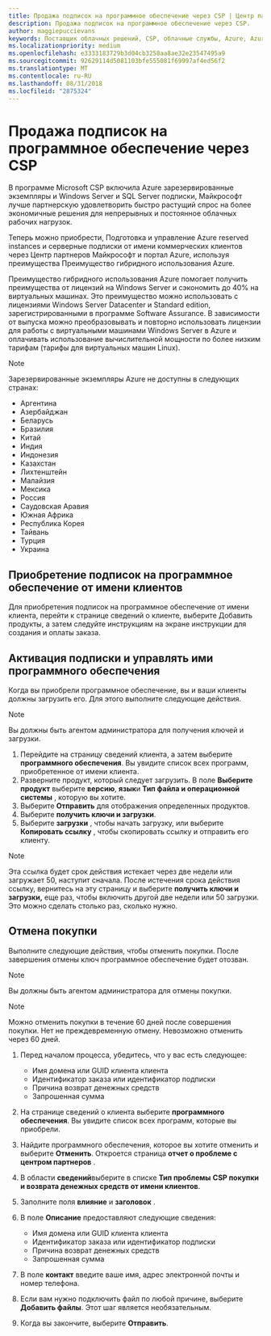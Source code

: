 ```yaml
---
title: Продажа подписок на программное обеспечение через CSP | Центр партнеров
description: Продажа подписок на программное обеспечение через CSP.
author: maggiepuccievans
keywords: Поставщик облачных решений, CSP, облачные службы, Azure, Azure RI, Windows Server, SQL Server, подписок на программное обеспечение
ms.localizationpriority: medium
ms.openlocfilehash: e3333183729b3d04cb3258aa8ae32e23547495a9
ms.sourcegitcommit: 92629114d5081103bfe555081f69997af4ed56f2
ms.translationtype: MT
ms.contentlocale: ru-RU
ms.lasthandoff: 08/31/2018
ms.locfileid: "2875324"
---
```

# <a name="sell-software-subscriptions-through-csp"></a>Продажа подписок на программное обеспечение через CSP

В программе Microsoft CSP включила Azure зарезервированные экземпляры и Windows Server и SQL Server подписки, Майкрософт лучше партнерскую удовлетворить быстро растущий спрос на более экономичные решения для непрерывных и постоянное облачных рабочих нагрузок. 

Теперь можно приобрести, Подготовка и управление Azure reserved instances и серверные подписки от имени коммерческих клиентов через Центр партнеров Майкрософт и портал Azure, используя преимущества Преимущество гибридного использования Azure. 

Преимущество гибридного использования Azure помогает получить преимущества от лицензий на Windows Server и сэкономить до 40% на виртуальных машинах. Это преимущество можно использовать с лицензиями Windows Server Datacenter и Standard edition, зарегистрированными в программе Software Assurance. В зависимости от выпуска можно преобразовывать и повторно использовать лицензии для работы с виртуальными машинами Windows Server в Azure и оплачивать использование вычислительной мощности по более низким тарифам (тарифы для виртуальных машин Linux).

> [!NOTE]  
> Зарезервированные экземпляры Azure не доступны в следующих странах:  
> * Аргентина
> * Азербайджан
> * Беларусь
> * Бразилия
> * Китай
> * Индия
> * Индонезия
> * Казахстан
> * Лихтенштейн
> * Малайзия
> * Мексика
> * Россия
> * Саудовская Аравия
> * Южная Африка
> * Республика Корея
> * Тайвань
> * Турция
> * Украина

## <a name="buy-software-subscriptions-on-behalf-of-customers"></a>Приобретение подписок на программное обеспечение от имени клиентов

Для приобретения подписок на программное обеспечение от имени клиента, перейти к странице сведений о клиенте, выберите Добавить продукты, а затем следуйте инструкциям на экране инструкции для создания и оплаты заказа.

## <a name="activate-and-manage-software-subscriptions"></a>Активация подписки и управлять ими программного обеспечения

Когда вы приобрели программное обеспечение, вы и ваши клиенты должны загрузить его. Для этого выполните следующие действия. 

>[!NOTE]
>Вы должны быть агентом администратора для получения ключей и загрузки. 

1. Перейдите на страницу сведений клиента, а затем выберите **программного обеспечения**. Вы увидите список всех программ, приобретенное от имени клиента. 
2.  Разверните продукт, который следует загрузить. В поле **Выберите продукт** выберите **версию**, **язык**и **Тип файла и операционной системы** , которую вы хотите. 
3.  Выберите **Отправить** для отображения определенных продуктов. 
4.  Выберите **получить ключи и загрузки**. 
5.  Выберите **загрузки** , чтобы начать загрузку, или выберите **Копировать ссылку** , чтобы скопировать ссылку и отправить его клиенту. 

>[!NOTE]
>Эта ссылка будет срок действия истекает через две недели или загружает 50, наступит сначала. После истечения срока действия ссылку, вернитесь на эту страницу и выберите **получить ключи и загрузки,** еще раз, чтобы включить другой две недели или 50 загрузки. Это можно сделать столько раз, сколько нужно. 


## <a name="cancel-a-purchase"></a>Отмена покупки
Выполните следующие действия, чтобы отменить покупки. После завершения отмены ключ программное обеспечение будет отозван. 

>[!NOTE]
>Вы должны быть агентом администратора для отмены покупки. 

>[!NOTE]
>Можно отменить покупки в течение 60 дней после совершения покупки. Нет не преждевременную отмену. Невозможно отменить через 60 дней. 

1.  Перед началом процесса, убедитесь, что у вас есть следующее: 
    -   Имя домена или GUID клиента клиента
    -   Идентификатор заказа или идентификатор подписки
    -   Причина возврат денежных средств
    -   Запрошенная сумма

2.  На странице сведений о клиента выберите **программного обеспечения**. Вы увидите список всех программ, которые вы приобрели. 

3.  Найдите программного обеспечения, которое вы хотите отменить и выберите **Отменить**. Откроется страница **отчет о проблеме с центром партнеров** . 

4.  В области **сведений**выберите в списке **Тип проблемы** **CSP покупки и возврата денежных средств от имени клиентов**.

5.  Заполните поля **влияние** и **заголовок** . 

6.  В поле **Описание** предоставляют следующие сведения: 
    -   Имя домена или GUID клиента клиента
    -   Идентификатор заказа или идентификатор подписки
    -   Причина возврат денежных средств
    -   Запрошенная сумма

7.  В поле **контакт** введите ваше имя, адрес электронной почты и номер телефона. 

8.  Если вам нужно подключить файл по любой причине, выберите **Добавить файлы**. Этот шаг является необязательным. 

9.  Когда вы закончите, выберите **Отправить**.
